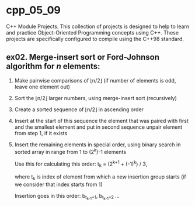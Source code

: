 # cpp_05_09
C++ Module Projects. This collection of projects is designed to help to learn and practice Object-Oriented Programming concepts using C++. These projects are specifically configured to compile using the C++98 standard.

## ex02. Merge-insert sort or Ford-Johnson algorithm for _n_ elements:
1. Make pairwise comparisons of ⌊n/2⌋ (if number of elements is odd, leave one element out)
2. Sort the ⌊n/2⌋ larger numbers, using merge-insert sort (recursively)
3. Create a sorted sequence of ⌊n/2⌋ in ascending order
4. Insert at the start of this sequence the element that was paired with first and the smallest element
  and put in second sequence unpair element from step 1, if it exists
5. Insert the remaining elements in special order, using binary search in sorted array in range from 1 to (2<sup>k</sup>)-1 elements

   Use this for calculating this order:
     t<sub>k</sub> = (2<sup>k+1</sup> + (-1)<sup>k</sup>) / 3,

     where t<sub>k</sub> is index of element from which a new insertion group starts (if we consider that index starts from 1)

     Insertion goes in this order:
   b<sub>t<sub>k-1</sub>+1</sub>, b<sub>t<sub>k-1</sub>+2</sub> ...
